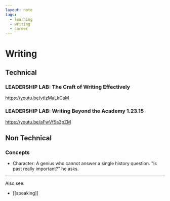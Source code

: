 ```yaml
---
layout: note
tags:
  - learning
  - writing
  - career
---
```


# Writing

## Technical

### LEADERSHIP LAB: The Craft of Writing Effectively

https://youtu.be/vtIzMaLkCaM

### LEADERSHIP LAB: Writing Beyond the Academy 1.23.15

https://youtu.be/aFwVf5a3pZM

## Non Technical

### Concepts

- Character: A genius who cannot answer a single history question. "Is past really important?" he asks.

---

Also see:

- [[speaking]]
